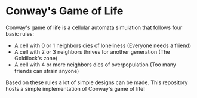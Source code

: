 # Conway's Game of Life

Conway's game of life is a cellular automata simulation that follows four basic rules:

* A cell with 0 or 1 neighbors dies of loneliness (Everyone needs a friend)
* A cell with 2 or 3 neighbors thrives for another generation (The Goldilock's zone)
* A cell with 4 or more neighbors dies of overpopulation (Too many friends can strain anyone)

Based on these rules a lot of simple designs can be made. This repository hosts a simple implementation of Conway's game of life!